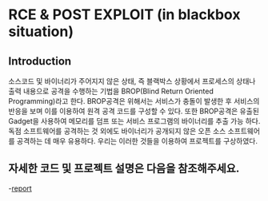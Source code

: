 # RCE & POST EXPLOIT (in blackbox situation)

## Introduction
소스코드 및 바이너리가 주어지지 않은 상태, 즉 블랙박스 상황에서 프로세스의 상태나 출력 내용으로 공격을 수행하는 기법을 BROP(Blind Return Oriented Programming)라고 한다. BROP공격은 위해서는 서비스가 충돌이 발생한 후 서비스의 반응을 보며 이를 이용하여 원격 공격 코드를 구성할 수 있다. 또한 BROP공격은 유출된 Gadget을 사용하여 메모리를 덤프 또는 서비스 프로그램의 바이너리를 추출 가능 하다. 독점 소프트웨어를 공격하는 것 외에도 바이너리가 공개되지 않은 오픈 소스 소프트웨어를 공격하는 데 매우 유용하다. 우리는 이러한 것들을 이용하여 프로젝트를 구상하였다.

## 자세한 코드 및 프로젝트 설명은 다음을 참조해주세요.

-[report](https://github.com/98-jeonghoon/BROP_Project/blob/main/report/report.docx)
